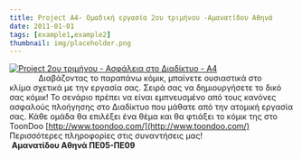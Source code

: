 ```yaml
---
title: Project Α4- Ομαδική εργασία 2ου τριμήνου -Αμανατίδου Αθηνά
date: 2011-01-01
tags: [example1,example2]
thumbnail: img/placeholder.png
---
```

[![Project 2ου τριμήνου - Ασφάλεια στο Διαδίκτυο - A4](http://static.toondoo.com/public/a/t/h/athina276//toons/cool-cartoon-8326881.png "Click to View Full Size Image")](http://www.toondoo.com/cartoon/8326881)                                               
Διαβάζοντας το παραπάνω κόμικ, μπαίνετε ουσιαστικά στο κλίμα σχετικά με την εργασία σας. Σειρά σας να δημιουργήσετε το δικό σας κόμικ! Το σενάριο πρέπει να είναι εμπνευσμένο από τους κανόνες ασφαλούς πλοήγησης στο Διαδίκτυο που μάθατε από την ατομική εργασία σας. Κάθε ομάδα θα επιλέξει ένα θέμα και θα φτιάξει το κόμικ της στο ToonDoo [http://www.toondoo.com/](http://www.toondoo.com/) 
Περισσότερες πληροφορίες στις συναντήσεις μας!                                   **Αμανατίδου Αθηνά ΠΕ05-ΠΕ09**
